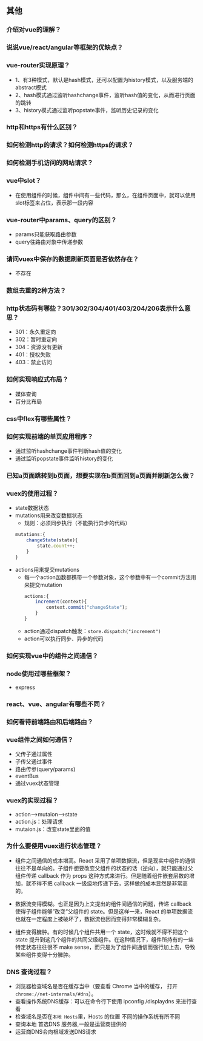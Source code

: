 ## 其他
### 介绍对vue的理解？
### 说说vue/react/angular等框架的优缺点？
### vue-router实现原理？
+ 1、有3种模式，默认是hash模式，还可以配置为history模式，以及服务端的abstract模式
+ 2、hash模式通过监听hashchange事件，监听hash值的变化，从而进行页面的跳转
+ 3、history模式通过监听popstate事件，监听历史记录的变化

### http和https有什么区别？

### 如何检测http的请求？如何检测https的请求？

### 如何检测手机访问的网站请求？

### vue中slot？
+ 在使用组件的时候，组件中间有一些代码，那么，在组件页面中，就可以使用slot标签来占位，表示那一段内容

### vue-router中params、query的区别？
+ params只能获取路由参数
+ query往路由对象中传递参数

### 请问vuex中保存的数据刷新页面是否依然存在？
+ 不存在

### 数组去重的2种方法？

### http状态码有哪些？301/302/304/401/403/204/206表示什么意思？
+ 301：永久重定向
+ 302：暂时重定向
+ 304：资源没有更新
+ 401：授权失败
+ 403：禁止访问

### 如何实现响应式布局？
+ 媒体查询
+ 百分比布局

### css中flex有哪些属性？
### 如何实现前端的单页应用程序？
+ 通过监听hashchange事件判断hash值的变化
+ 通过监听popstate事件监听history的变化

### 已知a页面跳转到b页面，想要实现在b页面回到a页面并刷新怎么做？

### vuex的使用过程？
+ state数据状态
+ mutations用来改变数据状态     
    - 规则：必须同步执行（不能执行异步的代码）
    ```js
    mutations:{
        changeState(state){
            state.count++;
        }
    }
    ```
+ actions用来提交mutations      
    - 每一个action函数都携带一个参数对象，这个参数中有一个commit方法用来提交mutation
        ```js
        actions:{
            increment(context){
                context.commit("changeState");
            }
        }
        ```
    - action通过dispatch触发：`store.dispatch("increment")`
    - action可以执行同步、异步的代码

### 如何实现vue中的组件之间通信？

### node使用过哪些框架？
+ express

### react、vue、angular有哪些不同？

### 如何看待前端路由和后端路由？

### vue组件之间如何通信？
+ 父传子通过属性
+ 子传父通过事件
+ 路由传参(query/params)
+ eventBus
+ 通过vuex状态管理

### vuex的实现过程？
+ action-->mutaion-->state
+ action.js：处理请求
+ mutaion.js：改变state里面的值

### 为什么要使用vuex进行状态管理？
+ 组件之间通信的成本增高。React 采用了单项数据流，但是现实中组件的通信往往不是单向的。子组件想要改变父组件的状态的话（逆向），就只能通过父组件传递 callback 作为 props 这种方式来进行。但是随着组件嵌套层数的增加，就不得不把 callback 一级级地传递下去，这样做的成本显然是非常高的。

+ 数据流变得模糊。也正是因为上文提出的组件间通信的问题，传递 callback 使得子组件能够”改变“父组件的 state。但是这样一来，React 的单项数据流也就在一定程度上被破坏了，数据流也因而变得非常模糊复杂。

+ 组件变得臃肿。有的时候几个组件共用一个 state，这时候就不得不把这个 state 提升到这几个组件的共同父级组件。在这种情况下，组件所持有的一些特定状态往往很不 make sense，而只是为了组件间通信而强行加上去，导致某些组件变得十分臃肿。

### DNS 查询过程？
+ 浏览器检查域名是否在缓存当中（要查看 Chrome 当中的缓存， 打开 `chrome://net-internals/#dns`）。
+ 查看操作系统DNS缓存：可以在命令行下使用 ipconfig /displaydns 来进行查看 
+ 检查域名是否在`本地 Hosts`里，Hosts 的位置 不同的操作系统有所不同
+ 查询本地 首选DNS 服务器,一般是运营商提供的
+ 运营商DNS会向根域发送DNS请求